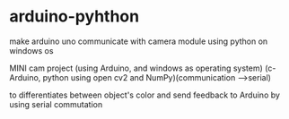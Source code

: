 # arduino-pyhthon
make arduino uno communicate with camera module using python on windows os

MINI cam project (using Arduino, and windows as operating system) (c-Arduino, python using open cv2 and NumPy)(communication -->serial)

to differentiates between object's color and send feedback to Arduino by using serial commutation
